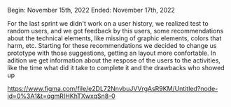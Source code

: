 
Begin: November 15th, 2022
Ended:  November 17th, 2022

For the last sprint we didn't work on a user history, we realized test to random users, 
and we got feedback by this users, some recommendations about the technical elements, like 
missing of graphic elements, colors that harm, etc. Starting for these recommendations we 
decided to change us prototype with those suggestions, getting an layout more confortable.
In adition we get information about the respose of the users to the activities, like the time
what did it take to complete it and the drawbacks who showed up

https://www.figma.com/file/e2DL72NnvbuJVVrgAsR9KM/Untitled?node-id=0%3A1&t=qgmRIHKhTXwxqSn8-0
